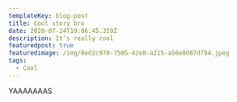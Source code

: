 ```yaml
---
templateKey: blog-post
title: Cool story bro
date: 2020-07-24T19:06:45.359Z
description: It’s really cool
featuredpost: true
featuredimage: /img/8ed2c970-7505-42e8-a215-a56e0d87d794.jpeg
tags:
  - Cool
---
```

YAAAAAAAS
